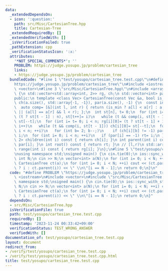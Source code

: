```yaml
---
data:
  _extendedDependsOn:
  - icon: ':question:'
    path: src/Misc/CartesianTree.hpp
    title: Cartesian-Tree
  _extendedRequiredBy: []
  _extendedVerifiedWith: []
  _isVerificationFailed: true
  _pathExtension: cpp
  _verificationStatusIcon: ':x:'
  attributes:
    '*NOT_SPECIAL_COMMENTS*': ''
    PROBLEM: https://judge.yosupo.jp/problem/cartesian_tree
    links:
    - https://judge.yosupo.jp/problem/cartesian_tree
  bundledCode: "#line 1 \"test/yosupo/cartesian_tree.test.cpp\"\n#define PROBLEM \"\
    https://judge.yosupo.jp/problem/cartesian_tree\"\n#include <iostream>\n#include\
    \ <vector>\n#line 3 \"src/Misc/CartesianTree.hpp\"\n#include <array>\nclass CartesianTree\
    \ {\n std::vector<std::array<int, 2>> rg, ch;\n std::vector<int> par;\n int rt;\n\
    public:\n template <class Vec> CartesianTree(const Vec &a, bool is_min= 1): rg(a.size()),\
    \ ch(a.size(), std::array{-1, -1}), par(a.size(), -1) {\n  const int n= a.size();\n\
    \  auto comp= [&](int l, int r) { return (is_min ? a[l] < a[r] : a[l] > a[r])\
    \ || (a[l] == a[r] && l < r); };\n  int st[n], t= 0;\n  for (int i= n; i--; rg[i][1]=\
    \ (t ? st[t - 1] : n), st[t++]= i)\n   while (t && comp(i, st[t - 1])) ch[i][1]=\
    \ st[--t];\n  for (int i= t= 0; i < n; rg[i][0]= (t ? st[t - 1] + 1 : 0), st[t++]=\
    \ i++)\n   while (t && comp(i, st[t - 1])) ch[i][0]= st[--t];\n  for (int i= 0;\
    \ i < n; ++i)\n   for (int b= 2; b--;)\n    if (ch[i][b] != -1) par[ch[i][b]]=\
    \ i;\n  for (int i= 0; i < n; ++i)\n   if (par[i] == -1) rt= i;\n }\n std::array<int,\
    \ 2> children(int i) const { return ch[i]; }\n int parent(int i) const { return\
    \ par[i]; }\n int root() const { return rt; }\n // [l,r)\n std::array<int, 2>\
    \ range(int i) const { return rg[i]; }\n};\n#line 5 \"test/yosupo/cartesian_tree.test.cpp\"\
    \nusing namespace std;\nsigned main() {\n cin.tie(0);\n ios::sync_with_stdio(0);\n\
    \ int N;\n cin >> N;\n vector<int> a(N);\n for (int i= 0; i < N; ++i) cin >> a[i];\n\
    \ CartesianTree ct(a);\n for (int i= 0; i < N; ++i) cout << (ct.parent(i) == -1\
    \ ? i : ct.parent(i)) << \" \\n\"[i == N - 1];\n return 0;\n}\n"
  code: "#define PROBLEM \"https://judge.yosupo.jp/problem/cartesian_tree\"\n#include\
    \ <iostream>\n#include <vector>\n#include \"src/Misc/CartesianTree.hpp\"\nusing\
    \ namespace std;\nsigned main() {\n cin.tie(0);\n ios::sync_with_stdio(0);\n int\
    \ N;\n cin >> N;\n vector<int> a(N);\n for (int i= 0; i < N; ++i) cin >> a[i];\n\
    \ CartesianTree ct(a);\n for (int i= 0; i < N; ++i) cout << (ct.parent(i) == -1\
    \ ? i : ct.parent(i)) << \" \\n\"[i == N - 1];\n return 0;\n}"
  dependsOn:
  - src/Misc/CartesianTree.hpp
  isVerificationFile: true
  path: test/yosupo/cartesian_tree.test.cpp
  requiredBy: []
  timestamp: '2023-11-24 00:33:42+09:00'
  verificationStatus: TEST_WRONG_ANSWER
  verifiedWith: []
documentation_of: test/yosupo/cartesian_tree.test.cpp
layout: document
redirect_from:
- /verify/test/yosupo/cartesian_tree.test.cpp
- /verify/test/yosupo/cartesian_tree.test.cpp.html
title: test/yosupo/cartesian_tree.test.cpp
---
```

